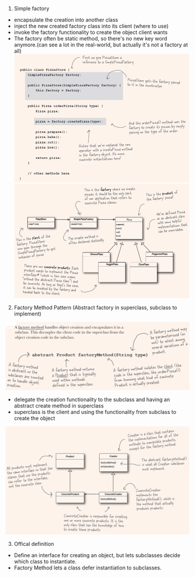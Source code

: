 1. Simple factory

- encapsulate the creation into another class
- inject the new created factory class into its client (where to use)
- invoke the factory functionality to create the object client wants
- The factory often be static method, so there's no new key word anymore.(can see a lot in the real-world, but actually it's not a factory at all)
  ![alt text](image.png)
  ![alt text](image-1.png)

2. Factory Method Pattern (Abstract factory in superclass, subclass to implement)

![alt text](image-2.png)

- delegate the creation functionality to the subclass and having an abstract create method in superclass
- superclass is the client and using the functionality from subclass to create the object

![alt text](image-3.png)

3. Offical definition

- Define an interface for creating an object, but lets subclasses decide which class to instantiate.
- Factory Method lets a class defer instantiation to subclasses.

